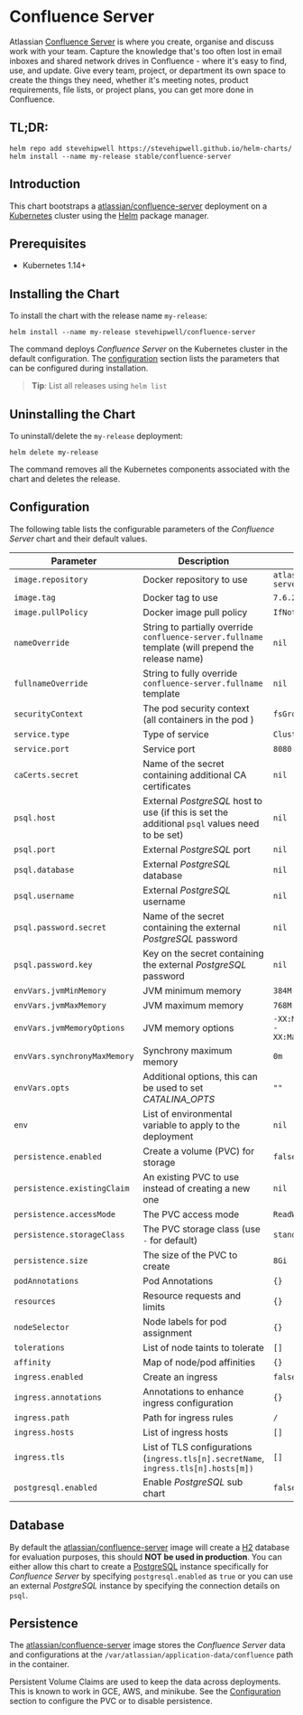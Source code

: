 # Confluence Server

Atlassian [Confluence Server](https://www.atlassian.com/software/jira) is where you create, organise and discuss work with your team. Capture the knowledge that's too often lost in email inboxes and shared network drives in Confluence - where it's easy to find, use, and update. Give every team, project, or department its own space to create the things they need, whether it's meeting notes, product requirements, file lists, or project plans, you can get more done in Confluence.

## TL;DR:

```shell
helm repo add stevehipwell https://stevehipwell.github.io/helm-charts/
helm install --name my-release stable/confluence-server
```

## Introduction

This chart bootstraps a [atlassian/confluence-server](https://hub.docker.com/r/atlassian/confluence-server/) deployment on a [Kubernetes](http://kubernetes.io) cluster using the [Helm](https://helm.sh) package manager.

## Prerequisites

- Kubernetes 1.14+

## Installing the Chart

To install the chart with the release name `my-release`:

```shell
helm install --name my-release stevehipwell/confluence-server
```

The command deploys _Confluence Server_ on the Kubernetes cluster in the default configuration. The [configuration](#configuration) section lists the parameters that can be configured during installation.

> **Tip**: List all releases using `helm list`

## Uninstalling the Chart

To uninstall/delete the `my-release` deployment:

```shell
helm delete my-release
```

The command removes all the Kubernetes components associated with the chart and deletes the release.

## Configuration

The following table lists the configurable parameters of the _Confluence Server_ chart and their default values.

| Parameter                    | Description                                                                                        | Default                                                 |
| ---------------------------- | -------------------------------------------------------------------------------------------------- | ------------------------------------------------------- |
| `image.repository`           | Docker repository to use                                                                           | `atlassian/confluence-server`                           |
| `image.tag`                  | Docker tag to use                                                                                  | `7.6.2`                                                 |
| `image.pullPolicy`           | Docker image pull policy                                                                           | `IfNotPresent`                                          |
| `nameOverride`               | String to partially override `confluence-server.fullname` template (will prepend the release name) | `nil`                                                   |
| `fullnameOverride`           | String to fully override `confluence-server.fullname` template                                     | `nil`                                                   |
| `securityContext`            | The pod security context (all containers in the pod )                                              | `fsGroup: 2002`                                         |
| `service.type`               | Type of service                                                                                    | `ClusterIP`                                             |
| `service.port`               | Service port                                                                                       | `8080`                                                  |
| `caCerts.secret`             | Name of the secret containing additional CA certificates                                           | `nil`                                                   |
| `psql.host`                  | External _PostgreSQL_ host to use (if this is set the additional `psql` values need to be set)     | `nil`                                                   |
| `psql.port`                  | External _PostgreSQL_ port                                                                         | `nil`                                                   |
| `psql.database`              | External _PostgreSQL_ database                                                                     | `nil`                                                   |
| `psql.username`              | External _PostgreSQL_ username                                                                     | `nil`                                                   |
| `psql.password.secret`       | Name of the secret containing the external _PostgreSQL_ password                                   | `nil`                                                   |
| `psql.password.key`          | Key on the secret containing the external _PostgreSQL_ password                                    | `nil`                                                   |
| `envVars.jvmMinMemory`       | JVM minimum memory                                                                                 | `384M`                                                  |
| `envVars.jvmMaxMemory`       | JVM maximum memory                                                                                 | `768M`                                                  |
| `envVars.jvmMemoryOptions`   | JVM memory options                                                                                 | `-XX:MaxMetaspaceSize=512m -XX:MaxDirectMemorySize=10m` |
| `envVars.synchronyMaxMemory` | Synchrony maximum memory                                                                           | `0m`                                                    |
| `envVars.opts`               | Additional options, this can be used to set _CATALINA_OPTS_                                        | `""`                                                    |
| `env`                        | List of environmental variable to apply to the deployment                                          | `nil`                                                   |
| `persistence.enabled`        | Create a volume (PVC) for storage                                                                  | `false`                                                 |
| `persistence.existingClaim`  | An existing PVC to use instead of creating a new one                                               | `nil`                                                   |
| `persistence.accessMode`     | The PVC access mode                                                                                | `ReadWriteOnce`                                         |
| `persistence.storageClass`   | The PVC storage class (use `-` for default)                                                        | `standard`                                              |
| `persistence.size`           | The size of the PVC to create                                                                      | `8Gi`                                                   |
| `podAnnotations`             | Pod Annotations                                                                                    | `{}`                                                    |
| `resources`                  | Resource requests and limits                                                                       | `{}`                                                    |
| `nodeSelector`               | Node labels for pod assignment                                                                     | `{}`                                                    |
| `tolerations`                | List of node taints to tolerate                                                                    | `[]`                                                    |
| `affinity`                   | Map of node/pod affinities                                                                         | `{}`                                                    |
| `ingress.enabled`            | Create an ingress                                                                                  | `false`                                                 |
| `ingress.annotations`        | Annotations to enhance ingress configuration                                                       | `{}`                                                    |
| `ingress.path`               | Path for ingress rules                                                                             | `/`                                                     |
| `ingress.hosts`              | List of ingress hosts                                                                              | `[]`                                                    |
| `ingress.tls`                | List of TLS configurations (`ingress.tls[n].secretName`, `ingress.tls[n].hosts[m])`                | `[]`                                                    |
| `postgresql.enabled`         | Enable _PostgreSQL_ sub chart                                                                      | `false`                                                 |

## Database

By default the [atlassian/confluence-server](https://hub.docker.com/r/atlassian/confluence-server/) image will create a [H2](https://www.h2database.com/html/main.html) database for evaluation purposes, this should **NOT be used in production**. You can either allow this chart to create a [PostgreSQL](https://hub.docker.com/_/postgres) instance specifically for _Confluence Server_ by specifying `postgresql.enabled` as `true` or you can use an external _PostgreSQL_ instance by specifying the connection details on `psql`.

## Persistence

The [atlassian/confluence-server](https://hub.docker.com/r/atlassian/confluence-server/) image stores the _Confluence Server_ data and configurations at the `/var/atlassian/application-data/confluence` path in the container.

Persistent Volume Claims are used to keep the data across deployments. This is known to work in GCE, AWS, and minikube.
See the [Configuration](#configuration) section to configure the PVC or to disable persistence.
